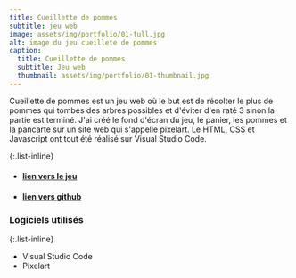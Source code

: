 ```yaml
---
title: Cueillette de pommes
subtitle: jeu web
image: assets/img/portfolio/01-full.jpg
alt: image du jeu cueillete de pommes
caption:
  title: Cueillette de pommes
  subtitle: Jeu web
  thumbnail: assets/img/portfolio/01-thumbnail.jpg
---
```

Cueillette de pommes est un jeu web où le but est de récolter le plus de pommes qui tombes des arbres possibles et d'éviter d'en raté 3 sinon la partie est terminé. J'ai créé le fond d'écran du jeu, le panier, les pommes et la pancarte sur un site web qui s'appelle pixelart. Le HTML, CSS et Javascript ont tout été réalisé sur Visual Studio Code.

{:.list-inline}

- #### [lien vers le jeu](https://etennecharron.github.io/jeu_cueillette_pommes/)
- #### [lien vers github](https://github.com/etennecharron/jeu_cueillette_pommes)

### Logiciels utilisés

{:.list-inline}
- Visual Studio Code
- Pixelart

